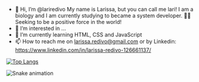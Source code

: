 - 👋 Hi, I’m @lariredivo
My name is Larissa, but you can call me lari! I am a biology and I am currently studying to became a system developer. 👩‍💻 Seeking to be a positive force in the world!
- 👀 I’m interested in ...
- 🌱 I’m currently learning HTML, CSS and JavaScript
- 📫 How to reach me on larissa.redivo@gmail.com or by Linkedin: https://www.linkedin.com/in/larissa-redivo-126661137/

[![Top Langs](https://github-readme-stats.vercel.app/api/top-langs/?username=USERNAME&layout=compact)](https://github.com/USERNAME/github-readme-stats)

![Snake animation](https://github.com/USERNAME/USERNAME/blob/output/github-contribution-grid-snake.svg)
<!---
lariredivo/lariredivo is a ✨ special ✨ repository because its `README.md` (this file) appears on your GitHub profile.
You can click the Preview link to take a look at your changes.
--->
